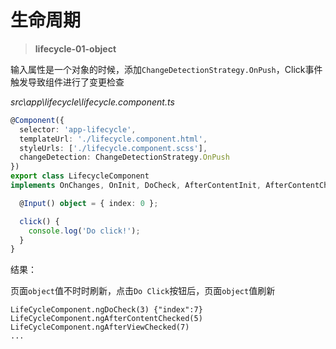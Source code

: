 # 生命周期

> **lifecycle-01-object**

输入属性是一个对象的时候，添加`ChangeDetectionStrategy.OnPush`，Click事件触发导致组件进行了变更检查

*src\app\lifecycle\lifecycle.component.ts*

```typescript
@Component({
  selector: 'app-lifecycle',
  templateUrl: './lifecycle.component.html',
  styleUrls: ['./lifecycle.component.scss'],
  changeDetection: ChangeDetectionStrategy.OnPush
})
export class LifecycleComponent
implements OnChanges, OnInit, DoCheck, AfterContentInit, AfterContentChecked, AfterViewInit, AfterViewChecked, OnDestroy {

  @Input() object = { index: 0 };

  click() {
    console.log('Do click!');
  }
}
```

结果：


页面`object`值不时时刷新，点击`Do Click`按钮后，页面`object`值刷新

```
LifeCycleComponent.ngDoCheck(3) {"index":7}
LifeCycleComponent.ngAfterContentChecked(5)
LifeCycleComponent.ngAfterViewChecked(7)
...
```

